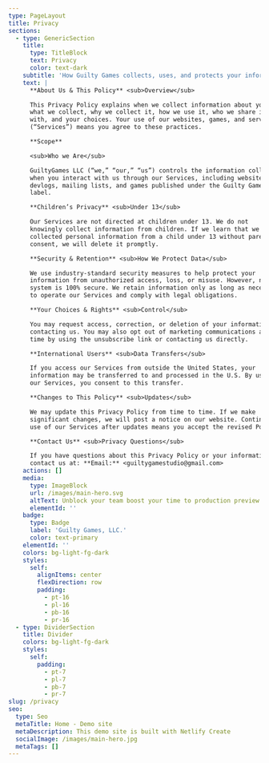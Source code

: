 ```yaml
---
type: PageLayout
title: Privacy
sections:
  - type: GenericSection
    title:
      type: TitleBlock
      text: Privacy
      color: text-dark
    subtitle: 'How Guilty Games collects, uses, and protects your information.'
    text: |
      **About Us & This Policy** <sub>Overview</sub>

      This Privacy Policy explains when we collect information about you,
      what we collect, why we collect it, how we use it, who we share it
      with, and your choices. Your use of our websites, games, and services
      (“Services”) means you agree to these practices.

      **Scope**

      <sub>Who we Are</sub>

      GuiltyGames LLC (“we,” “our,” “us”) controls the information collected
      when you interact with us through our Services, including websites,
      devlogs, mailing lists, and games published under the Guilty Games
      label.

      **Children’s Privacy** <sub>Under 13</sub>

      Our Services are not directed at children under 13. We do not
      knowingly collect information from children. If we learn that we have
      collected personal information from a child under 13 without parental
      consent, we will delete it promptly.

      **Security & Retention** <sub>How We Protect Data</sub>

      We use industry-standard security measures to help protect your
      information from unauthorized access, loss, or misuse. However, no
      system is 100% secure. We retain information only as long as necessary
      to operate our Services and comply with legal obligations.

      **Your Choices & Rights** <sub>Control</sub>

      You may request access, correction, or deletion of your information by
      contacting us. You may also opt out of marketing communications at any
      time by using the unsubscribe link or contacting us directly.

      **International Users** <sub>Data Transfers</sub>

      If you access our Services from outside the United States, your
      information may be transferred to and processed in the U.S. By using
      our Services, you consent to this transfer.

      **Changes to This Policy** <sub>Updates</sub>

      We may update this Privacy Policy from time to time. If we make
      significant changes, we will post a notice on our website. Continued
      use of our Services after updates means you accept the revised Policy.

      **Contact Us** <sub>Privacy Questions</sub>

      If you have questions about this Privacy Policy or your information,
      contact us at: **Email:** <guiltygamestudio@gmail.com>
    actions: []
    media:
      type: ImageBlock
      url: /images/main-hero.svg
      altText: Unblock your team boost your time to production preview
      elementId: ''
    badge:
      type: Badge
      label: 'Guilty Games, LLC.'
      color: text-primary
    elementId: ''
    colors: bg-light-fg-dark
    styles:
      self:
        alignItems: center
        flexDirection: row
        padding:
          - pt-16
          - pl-16
          - pb-16
          - pr-16
  - type: DividerSection
    title: Divider
    colors: bg-light-fg-dark
    styles:
      self:
        padding:
          - pt-7
          - pl-7
          - pb-7
          - pr-7
slug: /privacy
seo:
  type: Seo
  metaTitle: Home - Demo site
  metaDescription: This demo site is built with Netlify Create
  socialImage: /images/main-hero.jpg
  metaTags: []
---
```

